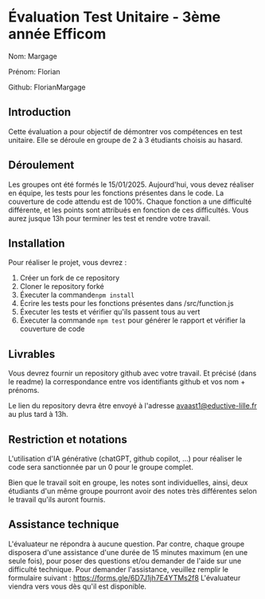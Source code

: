 # Évaluation Test Unitaire - 3ème année Efficom

Nom: Margage

Prénom: Florian

Github: FlorianMargage

## Introduction

Cette évaluation a pour objectif de démontrer vos compétences en test unitaire. Elle se déroule en groupe de 2 à 3 étudiants choisis au hasard.

## Déroulement

Les groupes ont été formés le 15/01/2025. Aujourd'hui, vous devez réaliser en équipe, les tests pour les fonctions présentes dans le code. La couverture de code attendu est de 100%.
Chaque fonction a une difficulté différente, et les points sont attribués en fonction de ces difficultés.
Vous aurez jusque 13h pour terminer les test et rendre votre travail.

## Installation

Pour réaliser le projet, vous devrez :

1.  Créer un fork de ce repository
2.  Cloner le repository forké
3.  Éxecuter la commande`npm install`
4.  Écrire les tests pour les fonctions présentes dans /src/function.js
5.  Éxecuter les tests et vérifier qu'ils passent tous au vert
6.  Éxecuter la commande `npm test` pour générer le rapport et vérifier la couverture de code

## Livrables

Vous devrez fournir un repository github avec votre travail. Et précisé (dans le readme) la correspondance entre vos identifiants github et vos nom + prénoms.

Le lien du repository devra être envoyé à l'adresse avaast1@eductive-lille.fr au plus tard à 13h.

## Restriction et notations

L'utilisation d'IA générative (chatGPT, github copilot, ...) pour réaliser le code sera sanctionnée par un 0 pour le groupe complet.

Bien que le travail soit en groupe, les notes sont individuelles, ainsi, deux étudiants d'un même groupe pourront avoir des notes très différentes selon le travail qu'ils auront fournis.

## Assistance technique

L'évaluateur ne répondra à aucune question.
Par contre, chaque groupe disposera d'une assistance d'une durée de 15 minutes maximum (en une seule fois), pour poser des questions et/ou demander de l'aide sur une difficulté technique.
Pour demander l'assistance, veuillez remplir le formulaire suivant : https://forms.gle/6D7J1jh7E4YTMs2f8
L'évaluateur viendra vers vous dès qu'il est disponible.
